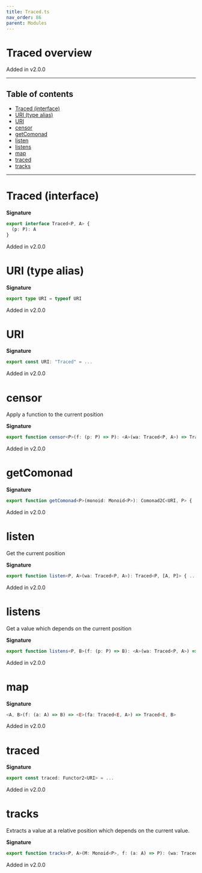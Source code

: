 ```yaml
---
title: Traced.ts
nav_order: 86
parent: Modules
---
```


# Traced overview

Added in v2.0.0

---

<h2 class="text-delta">Table of contents</h2>

- [Traced (interface)](#traced-interface)
- [URI (type alias)](#uri-type-alias)
- [URI](#uri)
- [censor](#censor)
- [getComonad](#getcomonad)
- [listen](#listen)
- [listens](#listens)
- [map](#map)
- [traced](#traced)
- [tracks](#tracks)

---

# Traced (interface)

**Signature**

```ts
export interface Traced<P, A> {
  (p: P): A
}
```

Added in v2.0.0

# URI (type alias)

**Signature**

```ts
export type URI = typeof URI
```

Added in v2.0.0

# URI

**Signature**

```ts
export const URI: "Traced" = ...
```

Added in v2.0.0

# censor

Apply a function to the current position

**Signature**

```ts
export function censor<P>(f: (p: P) => P): <A>(wa: Traced<P, A>) => Traced<P, A> { ... }
```

Added in v2.0.0

# getComonad

**Signature**

```ts
export function getComonad<P>(monoid: Monoid<P>): Comonad2C<URI, P> { ... }
```

Added in v2.0.0

# listen

Get the current position

**Signature**

```ts
export function listen<P, A>(wa: Traced<P, A>): Traced<P, [A, P]> { ... }
```

Added in v2.0.0

# listens

Get a value which depends on the current position

**Signature**

```ts
export function listens<P, B>(f: (p: P) => B): <A>(wa: Traced<P, A>) => Traced<P, [A, B]> { ... }
```

Added in v2.0.0

# map

**Signature**

```ts
<A, B>(f: (a: A) => B) => <E>(fa: Traced<E, A>) => Traced<E, B>
```

Added in v2.0.0

# traced

**Signature**

```ts
export const traced: Functor2<URI> = ...
```

Added in v2.0.0

# tracks

Extracts a value at a relative position which depends on the current value.

**Signature**

```ts
export function tracks<P, A>(M: Monoid<P>, f: (a: A) => P): (wa: Traced<P, A>) => A { ... }
```

Added in v2.0.0
